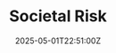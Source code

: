 ---
title: Societal Risk
linkTitle: Societal Risk
date: '2025-05-01T22:51:00Z'
weight: 1
description: The policy outlines a framework for managing societal risks related to
  health, safety, climate, and information security, ensuring compliance with international
  standards and promoting a culture of safety within the organization.
draft: false
ref: societal-risk
---